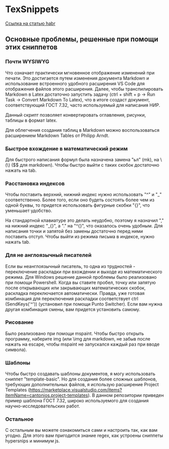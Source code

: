 # TexSnippets

[Ссылка на статью habr](https://habr.com/ru/post/711830/)

## Основные проблемы, решенные при помощи этих сниппетов

### Почти WYSIWYG

Что означает практически мгновенное отображение изменений при печати. Это достигается путем изменения документа Markdown и использование встроенного удобного расширения VS Code для отображения файлов этого расширения. Далее, чтобы транспилировать Markdown в Latex достаточно запустить задачу (ctrl + shift + p -> Run Task -> Convert Markdown To Latex), что в итоге создаст документ, соответствующий ГОСТ 7.32, часто используемый для написания НИР.

Данный скрипт позволяет конвертировать оглавления, рисунки, таблицы в формат latex.

Для облегчения создания таблиц в Markdown можно воспользоваться расширением Markdown Tables от Philipp Arndt.

### Быстрое вхождение в математический режим

Для быстрого написания формул была назначена замена "ьл" (mk), на \\(\\) ($$ для markdown). Чтобы быстро выйти с таких скобок достаточно нажать на tab.

### Расстановка индексов

Чтобы поставить верхний, нижний индекс нужно использовать "^" и "_" соответственно. Более того, если оно будеть состоять более чем из одной буквы, то придется использовать фигурные скобки "{}", что уменьшает удобство.

На стандартной клавиатуре это делать неудобно, поэтому я назначил "," на нижний индекс "_{}", а "." на "^{}", что оказалось очень удобным. Для написания точки и запятой без замены достаточно перед ними поставить отступ. Чтобы выйти из режима письма в индексе, нужно нажать tab.

### Для не англоязычный писателей

Если вы неанглоязычный писатель, то одна из трудностей - переключение раскладки при вхождении и выходе из математического режима. Для Windows решение данной проблемы было реализовано при помощи Powershell. Когда вы ставите пробел, точку или запятую после открывающих или закрывающих математических скобок, раскладка переключается автоматически. Правда, уже готовая комбинация для переключения раскладки соответствует ctrl (SendKeys('^')) (установил при помощи Punto Switcher). Если вам нужна другая комбинация смены, вам придется установить самому.

### Рисование

Было реализовано при помощи mspaint. Чтобы быстро открыть программу, наберите img (или \img для markdown, не забыв после нажать на escape, чтобы mspaint не запускался каждый раз при вводе символа).

### Шаблоны

Чтобы быстро создавать шаблоны документов, я могу использовать сниппет "template-basic". Но для создания более сложных шаблонов, требующих дополнительных файлов, я использую расширение Project Templates (https://marketplace.visualstudio.com/items?itemName=cantonios.project-templates). В данном репозитории приведен пример шаблона ГОСТ 7.32, широко используемого для создания научно-исследовательских работ.

### Остальное

С остальным вы можете ознакомиться сами и настроить так, как вам угодно. Для этого вам пригодится знание regex, как устроены сниппеты hypersnips и минимум js.